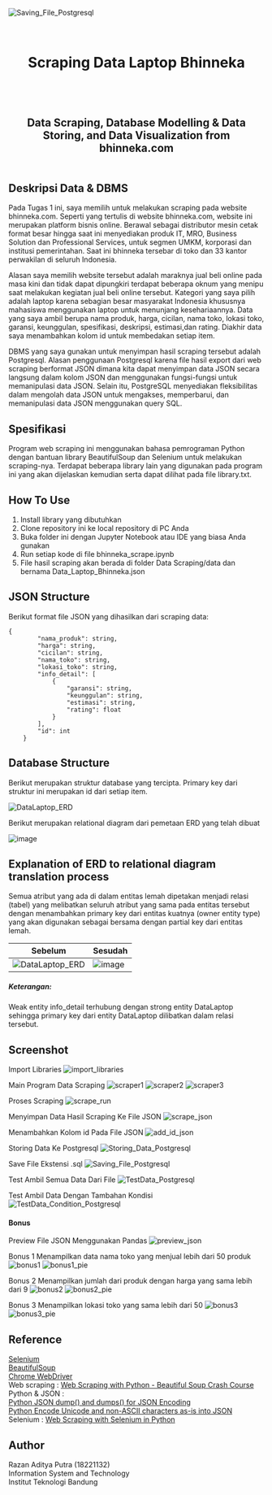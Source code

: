 ![Saving_File_Postgresql](https://github.com/RazanPtr/Seleksi-2023-Tugas-1/assets/88721317/9c4c4365-4e0f-496e-acd4-a9d208a5d3b0)<h1 align="center">
  <br>
  Scraping Data Laptop Bhinneka
  <br>
  <br>
</h1>

<h2 align="center">
  <br>
  Data Scraping, Database Modelling & Data Storing, and Data Visualization from bhinneka.com
  <br>
  <br>
</h2>

## Deskripsi Data & DBMS

Pada Tugas 1 ini, saya memilih untuk melakukan scraping pada website bhinneka.com. Seperti yang tertulis di website bhinneka.com, website ini merupakan platform bisnis online. Berawal sebagai distributor mesin cetak format besar hingga saat ini  menyediakan produk IT, MRO, Business Solution dan Professional Services, untuk segmen UMKM,  korporasi dan institusi pemerintahan. Saat ini bhinneka tersebar di toko dan 33 kantor perwakilan di seluruh Indonesia. 

Alasan saya memilih website tersebut adalah maraknya jual beli online pada masa kini dan tidak dapat dipungkiri terdapat beberapa oknum yang menipu saat melakukan kegiatan jual beli online tersebut. Kategori yang saya pilih adalah laptop karena sebagian besar masyarakat Indonesia khususnya mahasiswa menggunakan laptop untuk menunjang kesehariaannya. Data yang saya ambil berupa nama produk, harga, cicilan, nama toko, lokasi toko, garansi, keunggulan, spesifikasi, deskripsi, estimasi,dan rating. Diakhir data saya menambahkan kolom id untuk membedakan setiap item.

DBMS yang saya gunakan untuk menyimpan hasil scraping tersebut adalah Postgresql. Alasan penggunaan Postgresql karena file hasil export dari web scraping berformat JSON dimana kita dapat menyimpan data JSON secara langsung dalam kolom JSON dan menggunakan fungsi-fungsi untuk memanipulasi data JSON. Selain itu, PostgreSQL menyediakan fleksibilitas dalam mengolah data JSON untuk mengakses, memperbarui, dan memanipulasi data JSON menggunakan query SQL.

## Spesifikasi

Program web scraping ini menggunakan bahasa pemrograman Python dengan bantuan library BeautifulSoup dan Selenium untuk melakukan scraping-nya. Terdapat beberapa library lain yang digunakan pada program ini yang akan dijelaskan kemudian serta dapat dilihat pada file library.txt.

## How To Use

1. Install library yang dibutuhkan
2. Clone repository ini ke local repository di PC Anda
3. Buka folder ini dengan Jupyter Notebook atau IDE yang biasa Anda gunakan
4. Run setiap kode di file bhinneka_scrape.ipynb
5. File hasil scraping akan berada di folder Data Scraping/data dan bernama Data_Laptop_Bhinneka.json

## JSON Structure

Berikut format file JSON yang dihasilkan dari scraping data:

```
{
        "nama_produk": string,
        "harga": string,
        "cicilan": string,
        "nama_toko": string,
        "lokasi_toko": string,
        "info_detail": [
            {
                "garansi": string,
                "keunggulan": string,
                "estimasi": string,
                "rating": float
            }
        ],
        "id": int
    }
```

## Database Structure

Berikut merupakan struktur database yang tercipta. Primary key dari struktur ini merupakan id dari setiap item.

![DataLaptop_ERD](https://github.com/RazanPtr/Seleksi-2023-Tugas-1/assets/88721317/0be884e0-60cd-4cd3-bddc-6bed038b2d45)

Berikut merupakan relational diagram dari pemetaan ERD yang telah dibuat

![image](https://github.com/RazanPtr/Seleksi-2023-Tugas-1/assets/88721317/c756ca04-8b6d-4d06-b7cd-8d5c91b30492)

## Explanation of ERD to relational diagram translation process

Semua atribut yang ada di dalam entitas lemah dipetakan menjadi relasi (tabel) yang melibatkan seluruh atribut yang sama pada entitas tersebut dengan menambahkan primary key dari entitas kuatnya (owner entity type) yang akan digunakan sebagai bersama dengan partial key dari entitas lemah.

|Sebelum|Sesudah|
|-------|-------|
|![DataLaptop_ERD](https://github.com/RazanPtr/Seleksi-2023-Tugas-1/assets/88721317/4e6a8c23-7038-448a-9802-a1b88307d465)|![image](https://github.com/RazanPtr/Seleksi-2023-Tugas-1/assets/88721317/c756ca04-8b6d-4d06-b7cd-8d5c91b30492)|

##### Keterangan:
Weak entity info_detail terhubung dengan strong entity DataLaptop sehingga primary key dari entity DataLaptop dilibatkan dalam relasi tersebut.

## Screenshot

Import Libraries
![import_libraries](https://github.com/RazanPtr/Seleksi-2023-Tugas-1/assets/88721317/d834d719-621e-46f7-87d4-a69558b32837)

Main Program Data Scraping
![scraper1](https://github.com/RazanPtr/Seleksi-2023-Tugas-1/assets/88721317/9f4bfb97-4a6d-44f9-90e1-a158b2dbc991)
![scraper2](https://github.com/RazanPtr/Seleksi-2023-Tugas-1/assets/88721317/e25170d6-f55e-4ac1-a6de-7a41e37e3291)
![scraper3](https://github.com/RazanPtr/Seleksi-2023-Tugas-1/assets/88721317/ec91d36e-db7f-476b-94f4-04e5164b33fb)

Proses Scraping
![scrape_run](https://github.com/RazanPtr/Seleksi-2023-Tugas-1/assets/88721317/a3665bdd-a061-4457-b31b-999504206adc)

Menyimpan Data Hasil Scraping Ke File JSON
![scrape_json](https://github.com/RazanPtr/Seleksi-2023-Tugas-1/assets/88721317/050d8278-29c8-4acd-8263-ceef438e6045)

Menambahkan Kolom id Pada File JSON
![add_id_json](https://github.com/RazanPtr/Seleksi-2023-Tugas-1/assets/88721317/6aa0d83b-5fc0-4612-b5ba-1c0b85ac277e)

Storing Data Ke Postgresql
![Storing_Data_Postgresql](https://github.com/RazanPtr/Seleksi-2023-Tugas-1/assets/88721317/dcc4767c-e93b-4a92-ac97-da3d4ee68e03)

Save File Ekstensi .sql
![Saving_File_Postgresql](https://github.com/RazanPtr/Seleksi-2023-Tugas-1/assets/88721317/8171b5ec-b921-4f22-84d6-b2899dbdca3e)

Test Ambil Semua Data Dari File
![TestData_Postgresql](https://github.com/RazanPtr/Seleksi-2023-Tugas-1/assets/88721317/cb2abf91-a3df-4200-8082-ea1ef13c3088)

Test Ambil Data Dengan Tambahan Kondisi
![TestData_Condition_Postgresql](https://github.com/RazanPtr/Seleksi-2023-Tugas-1/assets/88721317/410d2bcf-165a-444c-9fc7-56cf1eaa19f8)

#### Bonus

Preview File JSON Menggunakan Pandas
![preview_json](https://github.com/RazanPtr/Seleksi-2023-Tugas-1/assets/88721317/b6229344-f24e-41bd-8ca2-7a1877d6beec)

Bonus 1 Menampilkan data nama toko yang menjual lebih dari 50 produk
![bonus1](https://github.com/RazanPtr/Seleksi-2023-Tugas-1/assets/88721317/0f33f1e7-ee02-400a-ad2a-16d70f5e8444) ![bonus1_pie](https://github.com/RazanPtr/Seleksi-2023-Tugas-1/assets/88721317/f7a352b4-5183-484f-926e-aa70c467c51e)

Bonus 2 Menampilkan jumlah dari produk dengan harga yang sama lebih dari 9
![bonus2](https://github.com/RazanPtr/Seleksi-2023-Tugas-1/assets/88721317/8d1f4062-5aa6-4b34-b306-608b33620f55) ![bonus2_pie](https://github.com/RazanPtr/Seleksi-2023-Tugas-1/assets/88721317/ae95c378-81cd-47c0-a7de-6adf46350a34)

Bonus 3 Menampilkan lokasi toko yang sama lebih dari 50 
![bonus3](https://github.com/RazanPtr/Seleksi-2023-Tugas-1/assets/88721317/2e073fbd-9e3e-4d0f-902b-9a2fd9842565) ![bonus3_pie](https://github.com/RazanPtr/Seleksi-2023-Tugas-1/assets/88721317/6597cd78-ba54-4b86-89e5-58eb3aa264da)

## Reference

  <a href='https://selenium-python.readthedocs.io/index.html'> Selenium</a>
  <br>
  <a href='https://www.crummy.com/software/BeautifulSoup/bs4/doc/#extract'> BeautifulSoup</a>
  <br>
  <a href='https://chromedriver.chromium.org/getting-started'> Chrome WebDriver</a>
  <br>
  Web scraping : <a href='https://youtu.be/XVv6mJpFOb0'> Web Scraping with Python - Beautiful Soup Crash Course</a>
  <br>
  Python & JSON :<br>
  <a href='https://pynative.com/python-json-dumps-and-dump-for-json-encoding/'> Python JSON dump() and dumps() for JSON Encoding</a>
  <br>
  <a href='https://pynative.com/python-json-encode-unicode-and-non-ascii-characters-as-is/'> Python Encode Unicode and non-ASCII characters as-is into JSON</a>
  <br>
  Selenium : 
  <a href='https://medium.com/codex/web-scraping-with-selenium-in-python-832cf4b827a4'> Web Scraping with Selenium in Python</a>
  <br>

## Author
Razan Aditya Putra (18221132)
<br>
Information System and Technology
<br>
Institut Teknologi Bandung
